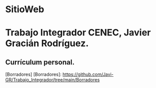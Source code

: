 # SitioWeb
# Trabajo Integrador CENEC, Javier Gracián Rodríguez.
 
 
## Currículum personal.


[Borradores]
[Borradores]: https://github.com/Javi-GR/Trabajo_Integrador/tree/main/Borradores
